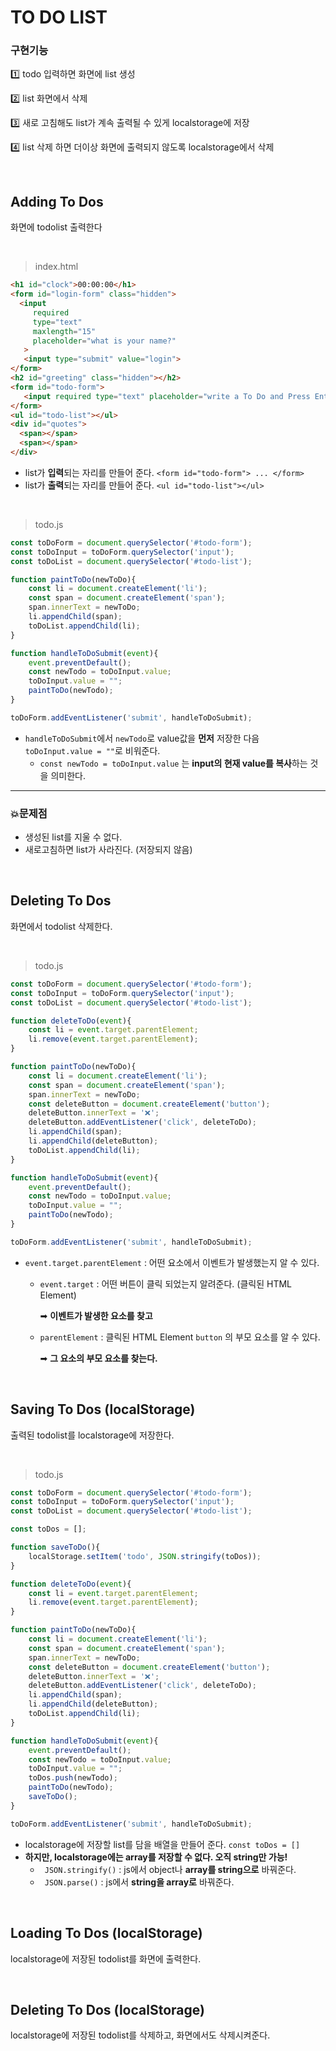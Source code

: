 # TO DO LIST

### 구현기능
1️⃣ todo 입력하면 화면에 list 생성

2️⃣ list 화면에서 삭제

3️⃣ 새로 고침해도 list가 계속 출력될 수 있게 localstorage에 저장

4️⃣ list 삭제 하면 더이상 화면에 출력되지 않도록 localstorage에서 삭제

<br>

## Adding To Dos
화면에 todolist 출력한다

<br>

> index.html
```html
<h1 id="clock">00:00:00</h1>
<form id="login-form" class="hidden">
  <input
     required
     type="text"
     maxlength="15"
     placeholder="what is your name?"
   >
   <input type="submit" value="login">
</form>
<h2 id="greeting" class="hidden"></h2>
<form id="todo-form">
   <input required type="text" placeholder="write a To Do and Press Enter">
</form>
<ul id="todo-list"></ul>
<div id="quotes">
  <span></span>
  <span></span>
</div>

````
- list가 **입력**되는 자리를 만들어 준다. ```<form id="todo-form"> ... </form>```
- list가 **출력**되는 자리를 만들어 준다. ```<ul id="todo-list"></ul>```

<br>

> todo.js
```javascript
const toDoForm = document.querySelector('#todo-form');
const toDoInput = toDoForm.querySelector('input');
const toDoList = document.querySelector('#todo-list');

function paintToDo(newToDo){
    const li = document.createElement('li');
    const span = document.createElement('span');
    span.innerText = newToDo; 
    li.appendChild(span);
    toDoList.appendChild(li);
}

function handleToDoSubmit(event){
    event.preventDefault();
    const newTodo = toDoInput.value;
    toDoInput.value = "";
    paintToDo(newTodo);
}

toDoForm.addEventListener('submit', handleToDoSubmit);

```
- ```handleToDoSubmit```에서 ```newTodo```로 value값을 **먼저** 저장한 다음 ``` toDoInput.value = ""```로 비워준다.
   - ```const newTodo = toDoInput.value``` 는 **input의 현재 value를 복사**하는 것을 의미한다.

<hr>

### 💥문제점
- 생성된 list를 지울 수 없다.
- 새로고침하면 list가 사라진다. (저장되지 않음)

<br>


## Deleting To Dos
화면에서 todolist 삭제한다.

<br>

> todo.js

```javascript
const toDoForm = document.querySelector('#todo-form');
const toDoInput = toDoForm.querySelector('input');
const toDoList = document.querySelector('#todo-list');

function deleteToDo(event){
    const li = event.target.parentElement;
    li.remove(event.target.parentElement);
}

function paintToDo(newToDo){
    const li = document.createElement('li');
    const span = document.createElement('span');
    span.innerText = newToDo; 
    const deleteButton = document.createElement('button');
    deleteButton.innerText = '❌';
    deleteButton.addEventListener('click', deleteToDo);
    li.appendChild(span);
    li.appendChild(deleteButton);
    toDoList.appendChild(li);
}

function handleToDoSubmit(event){
    event.preventDefault();
    const newTodo = toDoInput.value;
    toDoInput.value = "";
    paintToDo(newTodo);
}

toDoForm.addEventListener('submit', handleToDoSubmit);

```
- ```event.target.parentElement``` : 어떤 요소에서 이벤트가 발생했는지 알 수 있다. 
   - ```event.target``` : 어떤 버튼이 클릭 되었는지 알려준다. (클릭된 HTML Element) 
   
      ➡ **이벤트가 발생한 요소를 찾고**
   - ```parentElement``` : 클릭된 HTML Element ```button``` 의 부모 요소를 알 수 있다. 

      ➡ **그 요소의 부모 요소를 찾는다.**
     
<br>

## Saving To Dos (localStorage)
출력된 todolist를 localstorage에 저장한다.

<br>

> todo.js

```javascript
const toDoForm = document.querySelector('#todo-form');
const toDoInput = toDoForm.querySelector('input');
const toDoList = document.querySelector('#todo-list');

const toDos = [];

function saveToDo(){
    localStorage.setItem('todo', JSON.stringify(toDos));
}

function deleteToDo(event){
    const li = event.target.parentElement;
    li.remove(event.target.parentElement);
}

function paintToDo(newToDo){
    const li = document.createElement('li');
    const span = document.createElement('span');
    span.innerText = newToDo; 
    const deleteButton = document.createElement('button');
    deleteButton.innerText = '❌';
    deleteButton.addEventListener('click', deleteToDo);
    li.appendChild(span);
    li.appendChild(deleteButton);
    toDoList.appendChild(li);
}

function handleToDoSubmit(event){
    event.preventDefault();
    const newTodo = toDoInput.value;
    toDoInput.value = "";
    toDos.push(newTodo);
    paintToDo(newTodo);
    saveToDo();
}

toDoForm.addEventListener('submit', handleToDoSubmit);

```
- localstorage에 저장할 list를 담을 배열을 만들어 준다. ```const toDos = []```
- **하지만, localstorage에는 array를 저장할 수 없다. 오직 string만 가능!**
   - ``` JSON.stringify()``` : js에서 object나 **array를 string으로** 바꿔준다.
   - ``` JSON.parse()``` : js에서 **string을 array로** 바꿔준다.

<br>

## Loading To Dos (localStorage)
localstorage에 저장된 todolist를 화면에 출력한다.


<br>

## Deleting To Dos (localStorage)
localstorage에 저장된 todolist를 삭제하고, 화면에서도 삭제시켜준다.




